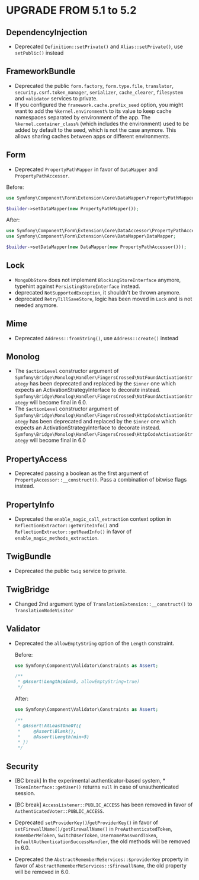 UPGRADE FROM 5.1 to 5.2
=======================

DependencyInjection
-------------------

 * Deprecated `Definition::setPrivate()` and `Alias::setPrivate()`, use `setPublic()` instead

FrameworkBundle
---------------

 * Deprecated the public `form.factory`, `form.type.file`, `translator`, `security.csrf.token_manager`, `serializer`,
   `cache_clearer`, `filesystem` and `validator` services to private.
 * If you configured the `framework.cache.prefix_seed` option, you might want to add the `%kernel.environment%` to its value to
   keep cache namespaces separated by environment of the app. The `%kernel.container_class%` (which includes the environment)
   used to be added by default to the seed, which is not the case anymore. This allows sharing caches between
   apps or different environments.

Form
----

 * Deprecated `PropertyPathMapper` in favor of `DataMapper` and `PropertyPathAccessor`.

 Before:

 ```php
 use Symfony\Component\Form\Extension\Core\DataMapper\PropertyPathMapper;

 $builder->setDataMapper(new PropertyPathMapper());
 ```

 After:

 ```php
 use Symfony\Component\Form\Extension\Core\DataAccessor\PropertyPathAccessor;
 use Symfony\Component\Form\Extension\Core\DataMapper\DataMapper;

 $builder->setDataMapper(new DataMapper(new PropertyPathAccessor()));
 ```

Lock
----

 * `MongoDbStore` does not implement `BlockingStoreInterface` anymore, typehint against `PersistingStoreInterface` instead.
 * deprecated `NotSupportedException`, it shouldn't be thrown anymore.
 * deprecated `RetryTillSaveStore`, logic has been moved in `Lock` and is not needed anymore.

Mime
----

 * Deprecated `Address::fromString()`, use `Address::create()` instead

Monolog
-------

 * The `$actionLevel` constructor argument of `Symfony\Bridge\Monolog\Handler\FingersCrossed\NotFoundActivationStrategy` has been deprecated and replaced by the `$inner` one which expects an ActivationStrategyInterface to decorate instead. `Symfony\Bridge\Monolog\Handler\FingersCrossed\NotFoundActivationStrategy` will become final in 6.0.
 * The `$actionLevel` constructor argument of `Symfony\Bridge\Monolog\Handler\FingersCrossed\HttpCodeActivationStrategy` has been deprecated and replaced by the `$inner` one which expects an ActivationStrategyInterface to decorate instead. `Symfony\Bridge\Monolog\Handler\FingersCrossed\HttpCodeActivationStrategy` will become final in 6.0

PropertyAccess
--------------

 * Deprecated passing a boolean as the first argument of `PropertyAccessor::__construct()`.
   Pass a combination of bitwise flags instead.

PropertyInfo
------------

 * Deprecated the `enable_magic_call_extraction` context option in `ReflectionExtractor::getWriteInfo()` and `ReflectionExtractor::getReadInfo()` in favor of `enable_magic_methods_extraction`.

TwigBundle
----------

 * Deprecated the public `twig` service to private.

TwigBridge
----------

 * Changed 2nd argument type of `TranslationExtension::__construct()` to `TranslationNodeVisitor`

Validator
---------

 * Deprecated the `allowEmptyString` option of the `Length` constraint.

   Before:

   ```php
   use Symfony\Component\Validator\Constraints as Assert;

   /**
    * @Assert\Length(min=5, allowEmptyString=true)
    */
   ```

   After:

   ```php
   use Symfony\Component\Validator\Constraints as Assert;

   /**
    * @Assert\AtLeastOneOf({
    *     @Assert\Blank(),
    *     @Assert\Length(min=5)
    * })
    */
   ```

Security
--------

 * [BC break] In the experimental authenticator-based system, * `TokenInterface::getUser()`
   returns `null` in case of unauthenticated session.

 * [BC break] `AccessListener::PUBLIC_ACCESS` has been removed in favor of
   `AuthenticatedVoter::PUBLIC_ACCESS`.

 * Deprecated `setProviderKey()`/`getProviderKey()` in favor of `setFirewallName()/getFirewallName()`
   in `PreAuthenticatedToken`, `RememberMeToken`, `SwitchUserToken`, `UsernamePasswordToken`,
   `DefaultAuthenticationSuccessHandler`, the old methods will be removed in 6.0.

 * Deprecated the `AbstractRememberMeServices::$providerKey` property in favor of
   `AbstractRememberMeServices::$firewallName`, the old property will be removed
   in 6.0.

